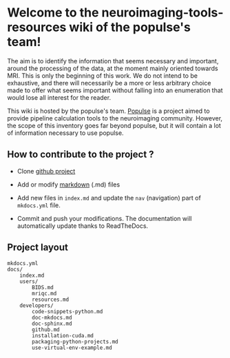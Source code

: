 # Welcome to the neuroimaging-tools-resources wiki of the populse's team!

The aim is to identify the information that seems necessary and important, around the processing of the data, at the moment mainly oriented towards MRI. This is only the beginning of this work. We do not intend to be exhaustive, and there will necessarily be a more or less arbitrary choice made to offer what seems important without falling into an enumeration that would lose all interest for the reader.

This wiki is hosted by the populse's team. 
[Populse](https://populse.github.io/) is a project aimed to provide pipeline calculation tools to the neuroimaging community. 
However, the scope of this inventory goes far beyond populse, but it will contain a lot of information necessary to use populse.

## How to contribute to the project ? 

* Clone [github project](https://github.com/populse/neuroimaging-tools-resources)

* Add or modify [markdown](https://daringfireball.net/projects/markdown/) (.md) files 

* Add new files in `index.md` and update the `nav` (navigation) part of `mkdocs.yml` file.

* Commit and push your modifications. The documentation will automatically update thanks to ReadTheDocs. 

## Project layout

    mkdocs.yml
    docs/
        index.md
        users/
            BIDS.md
            mriqc.md
            resources.md
        developers/
            code-snippets-python.md
            doc-mkdocs.md
            doc-sphinx.md
            github.md
            installation-cuda.md
            packaging-python-projects.md
            use-virtual-env-example.md

